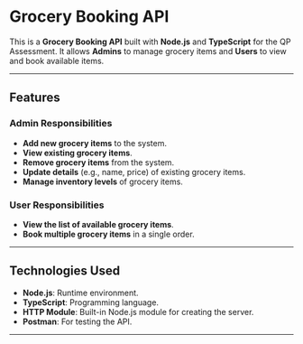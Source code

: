 # Grocery Booking API

This is a **Grocery Booking API** built with **Node.js** and **TypeScript** for the QP Assessment. It allows **Admins** to manage grocery items and **Users** to view and book available items.

---

## Features

### **Admin Responsibilities**
- **Add new grocery items** to the system.
- **View existing grocery items**.
- **Remove grocery items** from the system.
- **Update details** (e.g., name, price) of existing grocery items.
- **Manage inventory levels** of grocery items.

### **User Responsibilities**
- **View the list of available grocery items**.
- **Book multiple grocery items** in a single order.

---

## Technologies Used
- **Node.js**: Runtime environment.
- **TypeScript**: Programming language.
- **HTTP Module**: Built-in Node.js module for creating the server.
- **Postman**: For testing the API.

---

